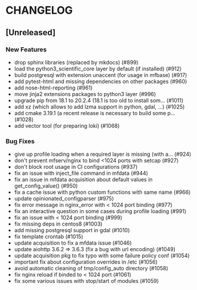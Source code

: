 # CHANGELOG

## [Unreleased]

### New Features

- drop sphinx libraries (replaced by mkdocs) (#899)
- load the python3_scientific_core layer by default (if installed) (#912)
- build postgresql with extension unaccent (for usage in mfbase) (#917)
- add pytest-html and missing dependencies on other packages (#960)
- add nose-html-reporting (#961)
- move jinja2 extensions packages to python3 layer (#996)
- upgrade pip from 18.1 to 20.2.4 (18.1 is too old to install som… (#1011)
- add xz (which allows to add lzma support in python, gdal, ...) (#1025)
- add cmake 3.19.1 (a recent release is necessary to build some p… (#1028)
- add vector tool (for preparing loki) (#1068)

### Bug Fixes

- give up profile loading when a required layer is missing (with a… (#924)
- don't prevent mfserv/nginx to bind <1024 ports with setcap (#927)
- don't block root usage in CI configurations (#937)
- fix an issue with inject_file command in mfdata (#944)
- fix an issue in mfdata acquisition about default values in get_config_value() (#950)
- fix a cache issue with python custom functions with same name (#966)
- update opinionated_configparser (#975)
- fix error message in nginx_error with < 1024 port binding (#977)
- fix an interactive question in some cases during profile loading (#991)
- fix an issue with < 1024 port binding (#999)
- fix missing deps in centos8 (#1003)
- add missing postgresql support in gdal (#1010)
- fix template crontab (#1015)
- update acquisition to fix a mfdata issue (#1046)
- update aiohttp 3.6.2 => 3.6.3 (fix a bug with url encoding) (#1049)
- update acquisition pkg to fix typo with some failure policy conf (#1054)
- important fix about configuration overrides in /etc (#1056)
- avoid automatic cleaning of tmp/config_auto directory (#1058)
- fix nginx reload if binded to < 1024 port (#1061)
- fix some various issues with stop/start of modules (#1059)


